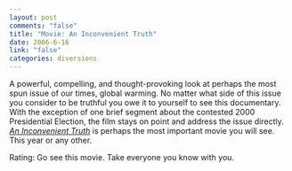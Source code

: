 ```yaml
--- 
layout: post
comments: "false"
title: "Movie: An Inconvenient Truth"
date: 2006-6-16
link: "false"
categories: diversions
---
```

A powerful, compelling, and thought-provoking look at perhaps the most spun issue of our times, global warming. No matter what side of this issue you consider to be truthful you owe it to yourself to see this documentary. With the exception of one brief segment about the contested 2000 Presidential Election, the film stays on point and address the issue directly. <i><a href="http://imdb.com/title/tt0497116/" title="An Inconvenient Truth">An Inconvenient Truth</a></i> is perhaps the most important movie you will see. This year or any other.

Rating: Go see this movie. Take everyone you know with you.
